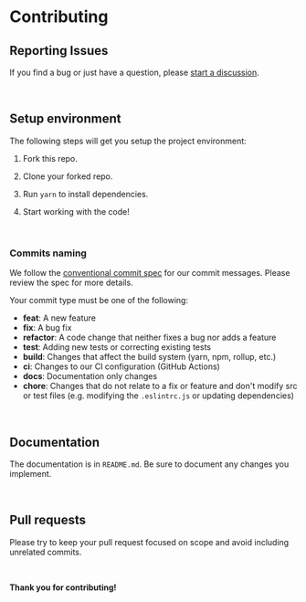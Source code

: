 # Contributing

## Reporting Issues

If you find a bug or just have a question, please [start a discussion](https://github.com/fluxmodels/fluxmodels/discussions/new).

&nbsp;

## Setup environment

The following steps will get you setup the project environment:

1. Fork this repo.

2. Clone your forked repo.

3. Run `yarn` to install dependencies.

4. Start working with the code!

&nbsp;

### Commits naming

We follow the [conventional commit spec](https://www.conventionalcommits.org/en/v1.0.0/) for our commit messages. Please review the spec for more details.

Your commit type must be one of the following:

- **feat**: A new feature
- **fix**: A bug fix
- **refactor**: A code change that neither fixes a bug nor adds a feature
- **test**: Adding new tests or correcting existing tests
- **build**: Changes that affect the build system (yarn, npm, rollup, etc.)
- **ci**: Changes to our CI configuration (GitHub Actions)
- **docs**: Documentation only changes
- **chore**: Changes that do not relate to a fix or feature and don't modify src or test files
  (e.g. modifying the `.eslintrc.js` or updating dependencies)

&nbsp;

## Documentation

The documentation is in `README.md`.
Be sure to document any changes you implement.

&nbsp;

## Pull requests

Please try to keep your pull request focused on scope and avoid including unrelated commits.

&nbsp;

**Thank you for contributing!**
